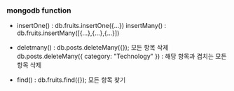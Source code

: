 ### mongodb function
- insertOne() : db.fruits.insertOne({...})
    insertMany() : db.fruits.insertMany([{...},{...},{...}])

- deletmany() : db.posts.deleteMany({}); 모든 항목 삭제
                db.posts.deleteMany({ category: "Technology" }) : 해당 항목과 겹치는 모든 항목 삭제

- find() : db.fruits.find({}); 모든 항목 찾기
